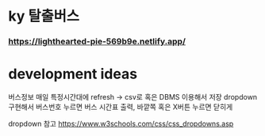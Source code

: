 # ky 탈출버스

### https://lighthearted-pie-569b9e.netlify.app/

# development ideas

버스정보 매일 특정시간대에 refresh -> csv로 혹은 DBMS 이용해서 저장
dropdown 구현해서 버스번호 누르면 버스 시간표 출력, 바깥쪽 혹은 X버튼 누르면 닫히게


dropdown 참고
https://www.w3schools.com/css/css_dropdowns.asp

